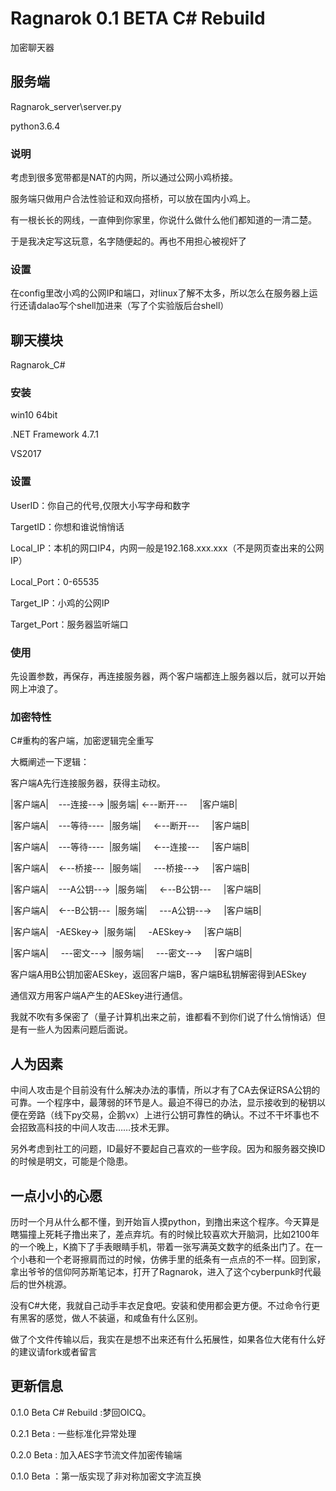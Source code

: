 Ragnarok 0.1 BETA C# Rebuild
===========

加密聊天器

服务端 
------
Ragnarok_server\server.py 

python3.6.4

### 说明

考虑到很多宽带都是NAT的内网，所以通过公网小鸡桥接。

服务端只做用户合法性验证和双向搭桥，可以放在国内小鸡上。

有一根长长的网线，一直伸到你家里，你说什么做什么他们都知道的一清二楚。

于是我决定写这玩意，名字随便起的。再也不用担心被视奸了

### 设置
在config里改小鸡的公网IP和端口，对linux了解不太多，所以怎么在服务器上运行还请dalao写个shell加进来（写了个实验版后台shell）


聊天模块
------
Ragnarok_C#

### 安装
win10 64bit 

.NET Framework 4.7.1 

VS2017


### 设置
UserID：你自己的代号,仅限大小写字母和数字

TargetID：你想和谁说悄悄话

Local_IP：本机的网口IP4，内网一般是192.168.xxx.xxx（不是网页查出来的公网IP）

Local_Port：0-65535

Target_IP：小鸡的公网IP

Target_Port：服务器监听端口

### 使用

先设置参数，再保存，再连接服务器，两个客户端都连上服务器以后，就可以开始网上冲浪了。

### 加密特性
C#重构的客户端，加密逻辑完全重写

大概阐述一下逻辑：

客户端A先行连接服务器，获得主动权。

|客户端A|    ---连接--→  |服务端|  ←--断开---     |客户端B|

|客户端A|    ---等待----   |服务端|     ←--断开---     |客户端B|

|客户端A|    ---等待----   |服务端|     ←--连接---     |客户端B|

|客户端A|    ←--桥接---   |服务端|     ---桥接--→     |客户端B|

|客户端A|    ---A公钥--→   |服务端|     ←--B公钥---     |客户端B|

|客户端A|    ←--B公钥---   |服务端|     ---A公钥--→     |客户端B|

|客户端A|     -AESkey→   |服务端|      -AESkey→     |客户端B|

|客户端A|     ---密文--→   |服务端|     ---密文--→     |客户端B|

客户端A用B公钥加密AESkey，返回客户端B，客户端B私钥解密得到AESkey

通信双方用客户端A产生的AESkey进行通信。

我就不吹有多保密了（量子计算机出来之前，谁都看不到你们说了什么悄悄话）但是有一些人为因素问题后面说。



人为因素
------
中间人攻击是个目前没有什么解决办法的事情，所以才有了CA去保证RSA公钥的可靠。一个程序中，最薄弱的环节是人。最迫不得已的办法，显示接收到的秘钥以便在旁路（线下py交易，企鹅vx）上进行公钥可靠性的确认。不过不干坏事也不会招致高科技的中间人攻击……技术无罪。

另外考虑到社工的问题，ID最好不要起自己喜欢的一些字段。因为和服务器交换ID的时候是明文，可能是个隐患。


一点小小的心愿
-----
历时一个月从什么都不懂，到开始盲人摸python，到撸出来这个程序。今天算是瞎猫撞上死耗子撸出来了，差点弃坑。有的时候比较喜欢大开脑洞，比如2100年的一个晚上，K摘下了手表眼睛手机，带着一张写满英文数字的纸条出门了。在一个小巷和一个老哥擦肩而过的时候，仿佛手里的纸条有一点点的不一样。回到家，拿出爷爷的信仰阿苏斯笔记本，打开了Ragnarok，进入了这个cyberpunk时代最后的世外桃源。

没有C#大佬，我就自己动手丰衣足食吧。安装和使用都会更方便。不过命令行更有黑客的感觉，做人不装逼，和咸鱼有什么区别。

做了个文件传输以后，我实在是想不出来还有什么拓展性，如果各位大佬有什么好的建议请fork或者留言

更新信息
------

0.1.0 Beta C# Rebuild :梦回OICQ。

0.2.1 Beta : 一些标准化异常处理

0.2.0 Beta : 加入AES字节流文件加密传输端

0.1.0 Beta ：第一版实现了非对称加密文字流互换
